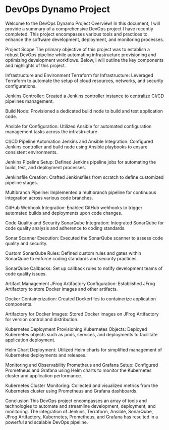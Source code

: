 # DevOps Dynamo Project
Welcome to the DevOps Dynamo Project Overview! In this document, I will provide a summary of a comprehensive DevOps project I have recently completed. This project encompasses various tools and practices to enhance the software development, deployment, and monitoring processes.

Project Scope
The primary objective of this project was to establish a robust DevOps pipeline while automating infrastructure provisioning and optimizing development workflows. Below, I will outline the key components and highlights of this project.

Infrastructure and Environment
Terraform for Infrastructure: Leveraged Terraform to automate the setup of cloud resources, networks, and security configurations.

Jenkins Controller: Created a Jenkins controller instance to centralize CI/CD pipelines management.

Build Node: Provisioned a dedicated build node to build and test application code.

Ansible for Configuration: Utilized Ansible for automated configuration management tasks across the infrastructure.

CI/CD Pipeline Automation
Jenkins and Ansible Integration: Configured Jenkins controller and build node using Ansible playbooks to ensure consistent environments.

Jenkins Pipeline Setup: Defined Jenkins pipeline jobs for automating the build, test, and deployment processes.

Jenkinsfile Creation: Crafted Jenkinsfiles from scratch to define customized pipeline stages.

Multibranch Pipeline: Implemented a multibranch pipeline for continuous integration across various code branches.

GitHub Webhook Integration: Enabled GitHub webhooks to trigger automated builds and deployments upon code changes.

Code Quality and Security
SonarQube Integration: Integrated SonarQube for code quality analysis and adherence to coding standards.

Sonar Scanner Execution: Executed the SonarQube scanner to assess code quality and security.

Custom SonarQube Rules: Defined custom rules and gates within SonarQube to enforce coding standards and security practices.

SonarQube Callbacks: Set up callback rules to notify development teams of code quality issues.

Artifact Management
JFrog Artifactory Configuration: Established JFrog Artifactory to store Docker images and other artifacts.

Docker Containerization: Created Dockerfiles to containerize application components.

Artifactory for Docker Images: Stored Docker images on JFrog Artifactory for version control and distribution.

Kubernetes Deployment
Provisioning Kubernetes Objects: Deployed Kubernetes objects such as pods, services, and deployments to facilitate application deployment.

Helm Chart Deployment: Utilized Helm charts for simplified management of Kubernetes deployments and releases.

Monitoring and Observability
Prometheus and Grafana Setup: Configured Prometheus and Grafana using Helm charts to monitor the Kubernetes cluster and application performance.

Kubernetes Cluster Monitoring: Collected and visualized metrics from the Kubernetes cluster using Prometheus and Grafana dashboards.

Conclusion
This DevOps project encompasses an array of tools and technologies to automate and streamline development, deployment, and monitoring. The integration of Jenkins, Terraform, Ansible, SonarQube, JFrog Artifactory, Kubernetes, Prometheus, and Grafana has resulted in a powerful and scalable DevOps pipeline.
